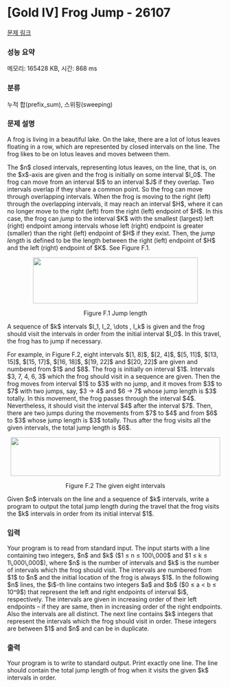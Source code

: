 # [Gold IV] Frog Jump - 26107 

[문제 링크](https://www.acmicpc.net/problem/26107) 

### 성능 요약

메모리: 165428 KB, 시간: 868 ms

### 분류

누적 합(prefix_sum), 스위핑(sweeping)

### 문제 설명

<p>A frog is living in a beautiful lake. On the lake, there are a lot of lotus leaves floating in a row, which are represented by closed intervals on the line. The frog likes to be on lotus leaves and moves between them.</p>

<p>The $n$ closed intervals, representing lotus leaves, on the line, that is, on the $x$-axis are given and the frog is initially on some interval $I_0$. The frog can move from an interval $I$ to an interval $J$ if they overlap. Two intervals overlap if they share a common point. So the frog can move through overlapping intervals. When the frog is moving to the right (left) through the overlapping intervals, it may reach an interval $H$, where it can no longer move to the right (left) from the right (left) endpoint of $H$. In this case, the frog can <em>jump</em> to the interval $K$ with the smallest (largest) left (right) endpoint among intervals whose left (right) endpoint is greater (smaller) than the right (left) endpoint of $H$ if they exist. Then, the <em>jump length</em> is defined to be the length between the right (left) endpoint of $H$ and the left (right) endpoint of $K$. See Figure F.1.</p>

<p style="text-align: center;"><img alt="" src="" style="width: 384px; height: 107px;"></p>

<p style="text-align: center;">Figure F.1 Jump length</p>

<p>A sequence of $k$ intervals $I_1, I_2, \dots , I_k$ is given and the frog should visit the intervals in order from the initial interval $I_0$. In this travel, the frog has to jump if necessary.</p>

<p>For example, in Figure F.2, eight intervals $[1, 8]$, $[2, 4]$, $[5, 11]$, $[13, 15]$, $[15, 17]$, $[16, 18]$, $[19, 22]$ and $[20, 22]$ are given and numbered from $1$ and $8$. The frog is initially on interval $1$. Intervals $3, 7, 4, 6, 3$ which the frog should visit in a sequence are given. Then the frog moves from interval $1$ to $3$ with no jump, and it moves from $3$ to $7$ with two jumps, say, $3 → 4$ and $6 → 7$ whose jump length is $3$ totally. In this movement, the frog passes through the interval $4$. Nevertheless, it should visit the interval $4$ after the interval $7$. Then, there are two jumps during the movements from $7$ to $4$ and from $6$ to $3$ whose jump length is $3$ totally. Thus after the frog visits all the given intervals, the total jump length is $6$.</p>

<p style="text-align: center;"><img alt="" src="" style="width: 488px; height: 90px;"></p>

<p style="text-align: center;">Figure F.2 The given eight intervals</p>

<p>Given $n$ intervals on the line and a sequence of $k$ intervals, write a program to output the total jump length during the travel that the frog visits the $k$ intervals in order from its initial interval $1$.</p>

### 입력 

 <p>Your program is to read from standard input. The input starts with a line containing two integers, $n$ and $k$ ($1 ≤ n ≤ 100\,000$ and $1 ≤ k ≤ 1\,000\,000$), where $n$ is the number of intervals and $k$ is the number of intervals which the frog should visit. The intervals are numbered from $1$ to $n$ and the initial location of the frog is always $1$. In the following $n$ lines, the $i$-th line contains two integers $a$ and $b$ ($0 ≤ a < b ≤ 10^9$) that represent the left and right endpoints of interval $i$, respectively. The intervals are given in increasing order of their left endpoints – if they are same, then in increasing order of the right endpoints. Also the intervals are all distinct. The next line contains $k$ integers that represent the intervals which the frog should visit in order. These integers are between $1$ and $n$ and can be in duplicate.</p>

### 출력 

 <p>Your program is to write to standard output. Print exactly one line. The line should contain the total jump length of frog when it visits the given $k$ intervals in order.</p>

